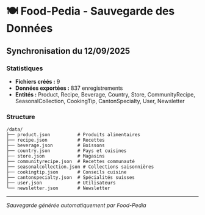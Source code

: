 # 🍽️ Food-Pedia - Sauvegarde des Données

## Synchronisation du 12/09/2025

### Statistiques
- **Fichiers créés :** 9
- **Données exportées :** 837 enregistrements
- **Entités :** Product, Recipe, Beverage, Country, Store, CommunityRecipe, SeasonalCollection, CookingTip, CantonSpecialty, User, Newsletter

### Structure
```
/data/
├── product.json          # Produits alimentaires
├── recipe.json           # Recettes
├── beverage.json         # Boissons
├── country.json          # Pays et cuisines
├── store.json            # Magasins
├── communityrecipe.json  # Recettes communauté
├── seasonalcollection.json # Collections saisonnières
├── cookingtip.json       # Conseils cuisine
├── cantonspecialty.json  # Spécialités suisses
├── user.json             # Utilisateurs
└── newsletter.json       # Newsletter
```

---
*Sauvegarde générée automatiquement par Food-Pedia*
